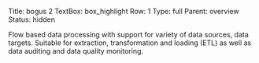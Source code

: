 Title: bogus 2
TextBox: box_highlight
Row: 1
Type: full
Parent: overview
Status: hidden

Flow based data processing with support for variety of data sources, data targets. Suitable for extraction, transformation and loading (ETL) as well as data auditing and data quality monitoring.